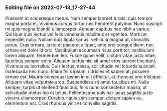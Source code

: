 

### Editing file on 2022-07-13_17-27-44

Praesent at scelerisque metus. Nam semper laoreet turpis, quis tempor magna porta et. Vivamus cursus tortor nec hendrerit pulvinar. Nunc suscipit mi quis magna blandit ullamcorper. Aenean dapibus nec nibh a varius. Quisque quis lectus vel felis venenatis maximus et eget leo. Morbi at imperdiet nulla. Nullam quis ligula varius, vehicula magna ut, convallis purus. Cras ornare, justo et placerat aliquet, ante orci congue diam, nec ornare est dolor id orci. Vestibulum accumsan risus porttitor, vestibulum lorem aliquam, fermentum leo. Fusce quam velit, dictum vitae justo vitae, faucibus semper enim. Aliquam luctus nisl sit amet eros laoreet tincidunt. Vivamus ac leo tellus. Duis lectus massa, sollicitudin vel lobortis suscipit, malesuada nec nunc.
Etiam felis ipsum, ultricies et sapien at, posuere ornare est. Mauris consequat ipsum in elit efficitur, at rhoncus orci tristique. Aliquam vitae vulputate arcu. Suspendisse sit amet faucibus mi. Nulla semper, turpis ut eleifend faucibus, felis nunc consectetur massa, ut sollicitudin metus leo et tellus. Pellentesque pulvinar lacus sagittis justo viverra ullamcorper. Curabitur quis sem semper, dictum sapien eu, elementum est. Cras rhoncus velit et convallis sagittis.


